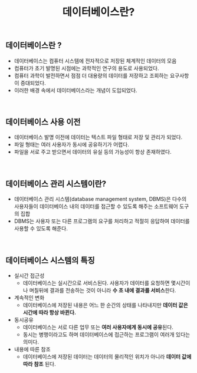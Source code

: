 ﻿---
title: "데이터베이스란?"
tags: database
categories: Database
---

## 데이터베이스란 ?
- 데이터베이스는 컴퓨터 시스템에 전자적으로 저장된 체계적인 데이터의 모음
- 컴퓨터가 초기 발명된 시점에는 과학적인 연구의 용도로 사용되었다.
- 컴퓨터 과학이 발전하면서 점점 더 대용량의 데이터를 저장하고 조회하는 요구사항이 증대되었다.
- 이러한 배경 속에서 데이터베이스라는 개념이 도입되었다.

<br>

## 데이터베이스 사용 이전
- 데이터베이스 발명 이전에 데이터는 텍스트 파일 형태로 저장 및 관리가 되었다.
- 파일 형태는 여러 사용자가 동시에 공유하기가 어렵다.
- 파일을 서로 주고 받으면서 데이터의 유실 등의 가능성이 항상 존재하였다.

<br>

## 데이터베이스 관리 시스템이란?
- 데이터베이스 관리 시스템(database management system, DBMS)은 다수의 사용자들이 데이터베이스 내의 데이터를 접근할 수 있도록 해주는 소프트웨어 도구의 집합
- DBMS는 사용자 또는 다른 프로그램의 요구를 처리하고 적절히 응답하여 데이터를 사용할 수 있도록 해준다.

<br>

## 데이터베이스 시스템의 특징
- 실시간 접근성
    - 데이터베이스는 실시간으로 서비스된다. 사용자가 데이터를 요청하면 몇시간이나 며칠뒤에 결과를 전송하는 것이 아니라 **수 초 내에 결과를 서비스**한다.
- 계속적인 변화
    - 데이터베이스에 저장된 내용은 어느 한 순간의 상태를 나타내지만 **데이터 값은 시간에 따라 항상 바뀐다.**
- 동시공유
    - 데이터베이스는 서로 다른 업무 또는 **여러 사용자에게 동시에 공유**된다.
    - 동시는 병행이라고도 하며 데이터베이스에 접근하는 프로그램이 여러개 있다는 의미다.
- 내용에 따른 참조
    - 데이터베이스에 저장된 데이터는 데이터의 물리적인 위치가 아니라 **데이터 값에 따라 참조** 된다.
